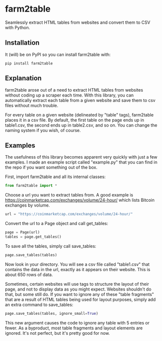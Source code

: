 # farm2table
Seamlessly extract HTML tables from websites and convert them to CSV with Python.

## Installation

It (will) be on PyPI so you can install farm2table with:
```
pip install farm2table
```

## Explanation
farm2table arose out of a need to extract HTML tables from websites without coding up a scraper each time. With this library, you can automatically extract each table from a given website and save them to csv files without much trouble. 

For every table on a given website (delineated by "table" tags), farm2table places it in a csv file. By default, the first table on the page ends up in table1.csv, the second ends up in table2.csv, and so on. You can change the naming system if you wish, of course.

## Examples
The usefulness of this library becomes apparent very quickly with just a few examples. I made an example script called "example.py" that you can find in the repo if you want something out of the box. 

First, import farm2table and all its internal classes:

```Python
from farm2table import *
```

Choose a url you want to extract tables from. 
A good example is https://coinmarketcap.com/exchanges/volume/24-hour/ which lists Bitcoin exchanges by volume. 

```Python
url = "https://coinmarketcap.com/exchanges/volume/24-hour/"
```

Convert the url to a Page object and call get_tables:

```Python
page = Page(url)
tables = page.get_tables()
```

To save all the tables, simply call save_tables:

```Python
page.save_tables(tables)
```

Now look in your directory. You will see a csv file called "table1.csv" that contains the data in the url, exactly as it appears on their website. This is about 650 rows of data.

Sometimes, certain websites will use <table> tags to structure the layout of their page, and not to display data as you might expect. Websites shouldn't do that, but some still do. If you want to ignore any of these "table fragments" that are a result of HTML tables being used for layout purposes, simply add an extra command to save_tables:

```Python
page.save_tables(tables, ignore_small=True)
```

This new argument causes the code to ignore any table with 5 entries or fewer. As a byproduct, most table fragments and layout elements are ignored. It's not perfect, but it's pretty good for now. 

